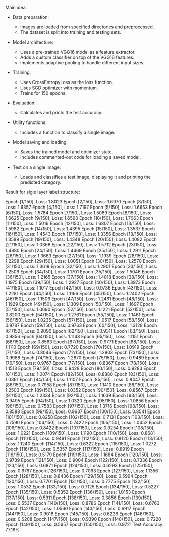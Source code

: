 
Main idea:

- Data preparation:

  - Images are loaded from specified directories and preprocessed.
  - The dataset is split into training and testing sets.


- Model architecture:

  - Uses a pre-trained VGG16 model as a feature extractor.
  - Adds a custom classifier on top of the VGG16 features.
  - Implements adaptive pooling to handle different input sizes.


- Training:

  - Uses CrossEntropyLoss as the loss function.
  - Uses SGD optimizer with momentum.
  - Trains for 150 epochs.


- Evaluation:

  - Calculates and prints the test accuracy.


- Utility functions:

  - Includes a function to classify a single image.


- Model saving and loading:

  - Saves the trained model and optimizer state.
  - Includes commented-out code for loading a saved model.


- Test on a single image:

  - Loads and classifies a test image, displaying it and printing the predicted category.



Result for sigle layer label structure:

Epoch [1/150], Loss: 1.8023
Epoch [2/150], Loss: 1.6970
Epoch [3/150], Loss: 1.6357
Epoch [4/150], Loss: 1.7197
Epoch [5/150], Loss: 1.6653
Epoch [6/150], Loss: 1.5784
Epoch [7/150], Loss: 1.5069
Epoch [8/150], Loss: 1.6625
Epoch [9/150], Loss: 1.6590
Epoch [10/150], Loss: 1.7063
Epoch [11/150], Loss: 1.5016
Epoch [12/150], Loss: 1.6807
Epoch [13/150], Loss: 1.5982
Epoch [14/150], Loss: 1.4395
Epoch [15/150], Loss: 1.3537
Epoch [16/150], Loss: 1.4543
Epoch [17/150], Loss: 1.3356
Epoch [18/150], Loss: 1.3589
Epoch [19/150], Loss: 1.4348
Epoch [20/150], Loss: 1.4082
Epoch [21/150], Loss: 1.0366
Epoch [22/150], Loss: 1.5712
Epoch [23/150], Loss: 1.4880
Epoch [24/150], Loss: 1.4469
Epoch [25/150], Loss: 1.2911
Epoch [26/150], Loss: 1.3663
Epoch [27/150], Loss: 1.1939
Epoch [28/150], Loss: 1.2298
Epoch [29/150], Loss: 1.0051
Epoch [30/150], Loss: 1.2570
Epoch [31/150], Loss: 1.3618
Epoch [32/150], Loss: 1.2901
Epoch [33/150], Loss: 1.2509
Epoch [34/150], Loss: 1.1701
Epoch [35/150], Loss: 1.5046
Epoch [36/150], Loss: 1.2165
Epoch [37/150], Loss: 1.4818
Epoch [38/150], Loss: 1.1975
Epoch [39/150], Loss: 1.2927
Epoch [40/150], Loss: 1.3973
Epoch [41/150], Loss: 1.1017
Epoch [42/150], Loss: 0.9736
Epoch [43/150], Loss: 1.2281
Epoch [44/150], Loss: 1.1166
Epoch [45/150], Loss: 1.2402
Epoch [46/150], Loss: 1.1506
Epoch [47/150], Loss: 1.2461
Epoch [48/150], Loss: 1.1929
Epoch [49/150], Loss: 1.1309
Epoch [50/150], Loss: 1.1697
Epoch [51/150], Loss: 1.0690
Epoch [52/150], Loss: 1.1221
Epoch [53/150], Loss: 0.8200
Epoch [54/150], Loss: 1.2761
Epoch [55/150], Loss: 1.1461
Epoch [56/150], Loss: 1.0235
Epoch [57/150], Loss: 1.0517
Epoch [58/150], Loss: 0.9787
Epoch [59/150], Loss: 0.9763
Epoch [60/150], Loss: 1.3128
Epoch [61/150], Loss: 0.9090
Epoch [62/150], Loss: 0.9311
Epoch [63/150], Loss: 0.9356
Epoch [64/150], Loss: 1.1148
Epoch [65/150], Loss: 1.1151
Epoch [66/150], Loss: 0.8583
Epoch [67/150], Loss: 0.9771
Epoch [68/150], Loss: 1.1110
Epoch [69/150], Loss: 0.7720
Epoch [70/150], Loss: 1.0919
Epoch [71/150], Loss: 0.8046
Epoch [72/150], Loss: 1.2803
Epoch [73/150], Loss: 0.9988
Epoch [74/150], Loss: 1.2870
Epoch [75/150], Loss: 0.9489
Epoch [76/150], Loss: 0.9767
Epoch [77/150], Loss: 0.8367
Epoch [78/150], Loss: 1.1513
Epoch [79/150], Loss: 0.9428
Epoch [80/150], Loss: 0.9283
Epoch [81/150], Loss: 1.0074
Epoch [82/150], Loss: 0.8880
Epoch [83/150], Loss: 1.0361
Epoch [84/150], Loss: 1.1107
Epoch [85/150], Loss: 0.8447
Epoch [86/150], Loss: 0.7958
Epoch [87/150], Loss: 1.1410
Epoch [88/150], Loss: 1.2503
Epoch [89/150], Loss: 1.0352
Epoch [90/150], Loss: 0.8567
Epoch [91/150], Loss: 1.2334
Epoch [92/150], Loss: 1.1639
Epoch [93/150], Loss: 0.9495
Epoch [94/150], Loss: 1.0320
Epoch [95/150], Loss: 1.0856
Epoch [96/150], Loss: 0.7583
Epoch [97/150], Loss: 1.3716
Epoch [98/150], Loss: 0.8588
Epoch [99/150], Loss: 0.9637
Epoch [100/150], Loss: 0.8541
Epoch [101/150], Loss: 0.8258
Epoch [102/150], Loss: 0.7131
Epoch [103/150], Loss: 0.7590
Epoch [104/150], Loss: 0.7422
Epoch [105/150], Loss: 1.0452
Epoch [106/150], Loss: 0.8422
Epoch [107/150], Loss: 0.9254
Epoch [108/150], Loss: 1.0221
Epoch [109/150], Loss: 1.1190
Epoch [110/150], Loss: 0.8681
Epoch [111/150], Loss: 0.9491
Epoch [112/150], Loss: 0.8120
Epoch [113/150], Loss: 1.1240
Epoch [114/150], Loss: 0.6322
Epoch [115/150], Loss: 1.0272
Epoch [116/150], Loss: 0.5357
Epoch [117/150], Loss: 0.8919
Epoch [118/150], Loss: 0.5179
Epoch [119/150], Loss: 1.1684
Epoch [120/150], Loss: 0.9739
Epoch [121/150], Loss: 0.9004
Epoch [122/150], Loss: 0.7336
Epoch [123/150], Loss: 0.6871
Epoch [124/150], Loss: 0.6293
Epoch [125/150], Loss: 0.6787
Epoch [126/150], Loss: 0.7063
Epoch [127/150], Loss: 1.1356
Epoch [128/150], Loss: 0.8436
Epoch [129/150], Loss: 0.5994
Epoch [130/150], Loss: 0.7701
Epoch [131/150], Loss: 0.7775
Epoch [132/150], Loss: 1.0532
Epoch [133/150], Loss: 0.7125
Epoch [134/150], Loss: 0.5227
Epoch [135/150], Loss: 0.5352
Epoch [136/150], Loss: 1.0153
Epoch [137/150], Loss: 0.5911
Epoch [138/150], Loss: 0.3856
Epoch [139/150], Loss: 0.5537
Epoch [140/150], Loss: 0.8786
Epoch [141/150], Loss: 0.6763
Epoch [142/150], Loss: 1.0560
Epoch [143/150], Loss: 0.6917
Epoch [144/150], Loss: 0.9018
Epoch [145/150], Loss: 0.6228
Epoch [146/150], Loss: 0.6208
Epoch [147/150], Loss: 0.9390
Epoch [148/150], Loss: 0.7220
Epoch [149/150], Loss: 0.5657
Epoch [150/150], Loss: 0.9721
Test Accuracy: 77.18%
